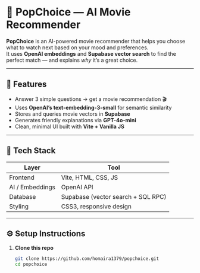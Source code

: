 # 🍿 PopChoice — AI Movie Recommender

**PopChoice** is an AI-powered movie recommender that helps you choose what to watch next based on your mood and preferences.  
It uses **OpenAI embeddings** and **Supabase vector search** to find the perfect match — and explains *why* it’s a great choice.

---

## 🚀 Features

- Answer 3 simple questions → get a movie recommendation 🎬  
- Uses **OpenAI’s text-embedding-3-small** for semantic similarity  
- Stores and queries movie vectors in **Supabase**  
- Generates friendly explanations via **GPT-4o-mini**  
- Clean, minimal UI built with **Vite + Vanilla JS**

---

## 🧠 Tech Stack

| Layer | Tool |
|--------|------|
| Frontend | Vite, HTML, CSS, JS |
| AI / Embeddings | OpenAI API |
| Database | Supabase (vector search + SQL RPC) |
| Styling | CSS3, responsive design |

---

## ⚙️ Setup Instructions

1. **Clone this repo**
   ```bash
   git clone https://github.com/homaira1379/popchoice.git
   cd popchoice
